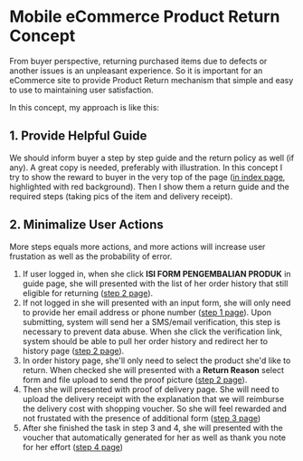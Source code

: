 # Mobile eCommerce Product Return Concept

From buyer perspective, returning purchased items due to defects or another issues is an unpleasant experience. So it is important for an eCommerce site to provide Product Return mechanism that simple and easy to use to maintaining user satisfaction.

In this concept, my approach is like this:

## 1. Provide Helpful Guide

We should inform buyer a step by step guide and the return policy as well (if any). A great copy is needed, preferably with illustration. In this concept I try to show the reward to buyer in the very top of the page ([in index page][1], highlighted with red background). Then I show them a return guide and the required steps (taking pics of the item and delivery receipt).

## 2. Minimalize User Actions

More steps equals more actions, and more actions will increase user frustation as well as the probability of error.

1. If user logged in, when she click **ISI FORM PENGEMBALIAN PRODUK** in guide page, she will presented with the list of her order history that still eligible for returning ([step 2 page][3]).
2. If not logged in she will presented with an input form, she will only need to provide her email address or phone number ([step 1 page][2]). Upon submitting, system will send her a SMS/email verification, this step is necessary to prevent data abuse. When she click the verification link,
system should be able to pull her order history and redirect her to history page ([step 2 page][3]).
3. In order history page, she'll only need to select the product she'd like to return. When checked she will presented with a **Return Reason** select form and file upload to send the proof picture ([step 2 page][3]).
4. Then she will presented with proof of delivery page. She will need to upload the delivery receipt with the explanation that we will reimburse the delivery cost with shopping voucher. So she will feel rewarded and not frustated with the presence of additional form ([step 3 page][4])
5. After she finished the task in step 3 and 4, she will presented with the voucher that automatically generated for her as well as thank you note for her effort ([step 4 page][5])

[1]: http://cekerholic.com/returform/
[2]: http://cekerholic.com/returform/step1.html
[3]: http://cekerholic.com/returform/step2.html
[4]: http://cekerholic.com/returform/step3.html
[5]: http://cekerholic.com/returform/step4.html
